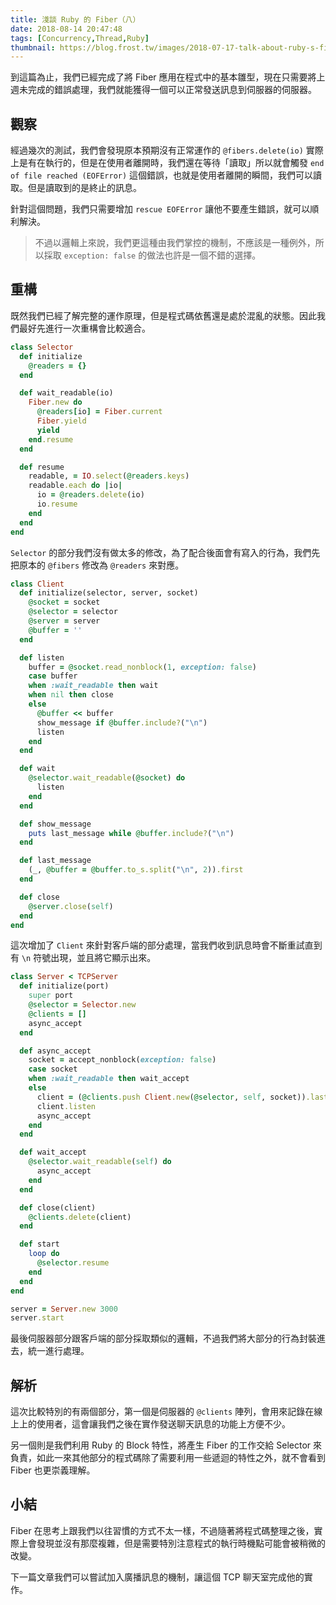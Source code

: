 ```yaml
---
title: 淺談 Ruby 的 Fiber（八）
date: 2018-08-14 20:47:48
tags: [Concurrency,Thread,Ruby]
thumbnail: https://blog.frost.tw/images/2018-07-17-talk-about-ruby-s-fiber-part-4/thumbnail.jpg
---
```

到這篇為止，我們已經完成了將 Fiber 應用在程式中的基本雛型，現在只需要將上週未完成的錯誤處理，我們就能獲得一個可以正常發送訊息到伺服器的伺服器。

<!-- more -->

## 觀察

經過幾次的測試，我們會發現原本預期沒有正常運作的 `@fibers.delete(io)` 實際上是有在執行的，但是在使用者離開時，我們還在等待「讀取」所以就會觸發 `end of file reached (EOFError)` 這個錯誤，也就是使用者離開的瞬間，我們可以讀取。但是讀取到的是終止的訊息。

針對這個問題，我們只需要增加 `rescue EOFError` 讓他不要產生錯誤，就可以順利解決。

> 不過以邏輯上來說，我們更這種由我們掌控的機制，不應該是一種例外，所以採取 `exception: false` 的做法也許是一個不錯的選擇。

## 重構

既然我們已經了解完整的運作原理，但是程式碼依舊還是處於混亂的狀態。因此我們最好先進行一次重構會比較適合。

```ruby
class Selector
  def initialize
    @readers = {}
  end

  def wait_readable(io)
    Fiber.new do
      @readers[io] = Fiber.current
      Fiber.yield
      yield
    end.resume
  end

  def resume
    readable, = IO.select(@readers.keys)
    readable.each do |io|
      io = @readers.delete(io)
      io.resume
    end
  end
end
```

`Selector` 的部分我們沒有做太多的修改，為了配合後面會有寫入的行為，我們先把原本的 `@fibers` 修改為 `@readers` 來對應。

```ruby
class Client
  def initialize(selector, server, socket)
    @socket = socket
    @selector = selector
    @server = server
    @buffer = ''
  end

  def listen
    buffer = @socket.read_nonblock(1, exception: false)
    case buffer
    when :wait_readable then wait
    when nil then close
    else
      @buffer << buffer
      show_message if @buffer.include?("\n")
      listen
    end
  end

  def wait
    @selector.wait_readable(@socket) do
      listen
    end
  end

  def show_message
    puts last_message while @buffer.include?("\n")
  end

  def last_message
    (_, @buffer = @buffer.to_s.split("\n", 2)).first
  end

  def close
    @server.close(self)
  end
end
```

這次增加了 `Client` 來針對客戶端的部分處理，當我們收到訊息時會不斷重試直到有 `\n` 符號出現，並且將它顯示出來。

```ruby
class Server < TCPServer
  def initialize(port)
    super port
    @selector = Selector.new
    @clients = []
    async_accept
  end

  def async_accept
    socket = accept_nonblock(exception: false)
    case socket
    when :wait_readable then wait_accept
    else
      client = (@clients.push Client.new(@selector, self, socket)).last
      client.listen
      async_accept
    end
  end

  def wait_accept
    @selector.wait_readable(self) do
      async_accept
    end
  end

  def close(client)
    @clients.delete(client)
  end

  def start
    loop do
      @selector.resume
    end
  end
end

server = Server.new 3000
server.start
```

最後伺服器部分跟客戶端的部分採取類似的邏輯，不過我們將大部分的行為封裝進去，統一進行處理。

## 解析

這次比較特別的有兩個部分，第一個是伺服器的 `@clients` 陣列，會用來記錄在線上上的使用者，這會讓我們之後在實作發送聊天訊息的功能上方便不少。

另一個則是我們利用 Ruby 的 Block 特性，將產生 Fiber 的工作交給 Selector 來負責，如此一來其他部分的程式碼除了需要利用一些遞迴的特性之外，就不會看到 Fiber 也更崇義理解。

## 小結

Fiber 在思考上跟我們以往習慣的方式不太一樣，不過隨著將程式碼整理之後，實際上會發現並沒有那麼複雜，但是需要特別注意程式的執行時機點可能會被稍微的改變。

下一篇文章我們可以嘗試加入廣播訊息的機制，讓這個 TCP 聊天室完成他的實作。